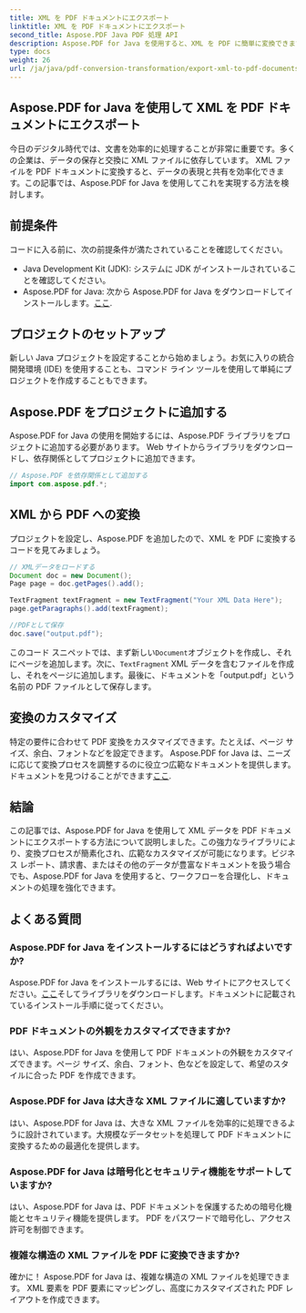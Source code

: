 ```yaml
---
title: XML を PDF ドキュメントにエクスポート
linktitle: XML を PDF ドキュメントにエクスポート
second_title: Aspose.PDF Java PDF 処理 API
description: Aspose.PDF for Java を使用すると、XML を PDF に簡単に変換できます。データの表現と共有を合理化します。この包括的なガイドでその方法を学びましょう。
type: docs
weight: 26
url: /ja/java/pdf-conversion-transformation/export-xml-to-pdf-documents/
---
```


## Aspose.PDF for Java を使用して XML を PDF ドキュメントにエクスポート

今日のデジタル時代では、文書を効率的に処理することが非常に重要です。多くの企業は、データの保存と交換に XML ファイルに依存しています。 XML ファイルを PDF ドキュメントに変換すると、データの表現と共有を効率化できます。この記事では、Aspose.PDF for Java を使用してこれを実現する方法を検討します。

## 前提条件

コードに入る前に、次の前提条件が満たされていることを確認してください。

- Java Development Kit (JDK): システムに JDK がインストールされていることを確認してください。
-  Aspose.PDF for Java: 次から Aspose.PDF for Java をダウンロードしてインストールします。[ここ](https://releases.aspose.com/pdf/java/).

## プロジェクトのセットアップ

新しい Java プロジェクトを設定することから始めましょう。お気に入りの統合開発環境 (IDE) を使用することも、コマンド ライン ツールを使用して単純にプロジェクトを作成することもできます。 

## Aspose.PDF をプロジェクトに追加する

Aspose.PDF for Java の使用を開始するには、Aspose.PDF ライブラリをプロジェクトに追加する必要があります。 Web サイトからライブラリをダウンロードし、依存関係としてプロジェクトに追加できます。

```java
// Aspose.PDF を依存関係として追加する
import com.aspose.pdf.*;
```

## XML から PDF への変換

プロジェクトを設定し、Aspose.PDF を追加したので、XML を PDF に変換するコードを見てみましょう。

```java
// XMLデータをロードする
Document doc = new Document();
Page page = doc.getPages().add();

TextFragment textFragment = new TextFragment("Your XML Data Here");
page.getParagraphs().add(textFragment);

//PDFとして保存
doc.save("output.pdf");
```

このコード スニペットでは、まず新しい`Document`オブジェクトを作成し、それにページを追加します。次に、`TextFragment` XML データを含むファイルを作成し、それをページに追加します。最後に、ドキュメントを「output.pdf」という名前の PDF ファイルとして保存します。

## 変換のカスタマイズ

特定の要件に合わせて PDF 変換をカスタマイズできます。たとえば、ページ サイズ、余白、フォントなどを設定できます。 Aspose.PDF for Java は、ニーズに応じて変換プロセスを調整するのに役立つ広範なドキュメントを提供します。ドキュメントを見つけることができます[ここ](https://reference.aspose.com/pdf/java/).

## 結論

この記事では、Aspose.PDF for Java を使用して XML データを PDF ドキュメントにエクスポートする方法について説明しました。この強力なライブラリにより、変換プロセスが簡素化され、広範なカスタマイズが可能になります。ビジネス レポート、請求書、またはその他のデータが豊富なドキュメントを扱う場合でも、Aspose.PDF for Java を使用すると、ワークフローを合理化し、ドキュメントの処理を強化できます。

## よくある質問

### Aspose.PDF for Java をインストールするにはどうすればよいですか?

 Aspose.PDF for Java をインストールするには、Web サイトにアクセスしてください。[ここ](https://releases.aspose.com/pdf/java/)そしてライブラリをダウンロードします。ドキュメントに記載されているインストール手順に従ってください。

### PDF ドキュメントの外観をカスタマイズできますか?

はい、Aspose.PDF for Java を使用して PDF ドキュメントの外観をカスタマイズできます。ページ サイズ、余白、フォント、色などを設定して、希望のスタイルに合った PDF を作成できます。

### Aspose.PDF for Java は大きな XML ファイルに適していますか?

はい、Aspose.PDF for Java は、大きな XML ファイルを効率的に処理できるように設計されています。大規模なデータセットを処理して PDF ドキュメントに変換するための最適化を提供します。

### Aspose.PDF for Java は暗号化とセキュリティ機能をサポートしていますか?

はい、Aspose.PDF for Java は、PDF ドキュメントを保護するための暗号化機能とセキュリティ機能を提供します。 PDF をパスワードで暗号化し、アクセス許可を制御できます。

### 複雑な構造の XML ファイルを PDF に変換できますか?

確かに！ Aspose.PDF for Java は、複雑な構造の XML ファイルを処理できます。 XML 要素を PDF 要素にマッピングし、高度にカスタマイズされた PDF レイアウトを作成できます。
